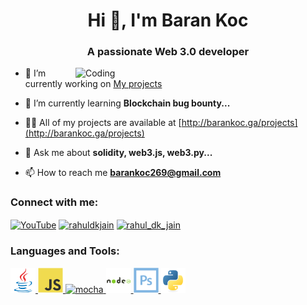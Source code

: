 <h1 align="center">
Hi 👋, I'm Baran Koc</h1>
<h3 align="center">A passionate Web 3.0 developer</h3>

<img align="right" alt="Coding" width="400" src="https://cdn.dribbble.com/users/720825/screenshots/3253310/slim-jim-_dribbble_-_800x600_.gif">

- 🔭 I’m currently working on [My projects](http://barankoc.ga/projects)

- 🌱 I’m currently learning **Blockchain bug bounty...**

- 👨‍💻 All of my projects are available at [http://barankoc.ga/projects](http://barankoc.ga/projects)

- 💬 Ask me about **solidity, web3.js, web3.py...**

- 📫 How to reach me **barankoc269@gmail.com**


<h3 align="left">Connect with me:</h3>
<p align="left">
<a href="https://www.youtube.com/channel/UCfNzHoMysy4kO6eZ_rql8Ng" target="blank"><img align="center" src="https://cdn.jsdelivr.net/npm/simple-icons@3.0.1/icons/youtube.svg" alt="YouTube" height="30" width="40" /></a>
<a href="https://twitter.com/contactbarankoc" target="blank"><img align="center" src="https://cdn.jsdelivr.net/npm/simple-icons@3.0.1/icons/twitter.svg" alt="rahuldkjain" height="30" width="40" /></a>
<a href="https://instagram.com/contactbarankoc" target="blank"><img align="center" src="https://cdn.jsdelivr.net/npm/simple-icons@3.0.1/icons/instagram.svg" alt="rahul_dk_jain" height="30" width="40" /></a>
</p>


<h3 align="left">Languages and Tools:</h3>
<p align="left"> <a href="https://www.java.com" target="_blank" rel="noreferrer"> <img src="https://raw.githubusercontent.com/devicons/devicon/master/icons/java/java-original.svg" alt="java" width="40" height="40"/> </a> <a href="https://developer.mozilla.org/en-US/docs/Web/JavaScript" target="_blank" rel="noreferrer"> <img src="https://raw.githubusercontent.com/devicons/devicon/master/icons/javascript/javascript-original.svg" alt="javascript" width="40" height="40"/> </a> <a href="https://mochajs.org" target="_blank" rel="noreferrer"> <img src="https://www.vectorlogo.zone/logos/mochajs/mochajs-icon.svg" alt="mocha" width="40" height="40"/> </a> <a href="https://nodejs.org" target="_blank" rel="noreferrer"> <img src="https://raw.githubusercontent.com/devicons/devicon/master/icons/nodejs/nodejs-original-wordmark.svg" alt="nodejs" width="40" height="40"/> </a> <a href="https://www.photoshop.com/en" target="_blank" rel="noreferrer"> <img src="https://raw.githubusercontent.com/devicons/devicon/master/icons/photoshop/photoshop-line.svg" alt="photoshop" width="40" height="40"/> </a> <a href="https://www.python.org" target="_blank" rel="noreferrer"> <img src="https://raw.githubusercontent.com/devicons/devicon/master/icons/python/python-original.svg" alt="python" width="40" height="40"/> </a> </p>
